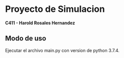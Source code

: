 # Proyecto de Simulacion

**C411 - Harold Rosales Hernandez**

## Modo de uso
Ejecutar el archivo main.py con version de python 3.7.4.

